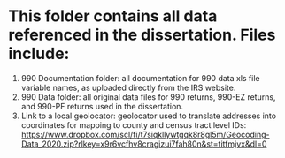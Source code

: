 # This folder contains all data referenced in the dissertation. Files include:

1. 990 Documentation folder: all documentation for 990 data xls file variable names, as uploaded directly from the IRS website. 
2. 990 Data folder: all original data files for 990 returns, 990-EZ returns, and 990-PF returns used in the dissertation.
3. Link to a local geolocator: geolocator used to translate addresses into coordinates for mapping to county and census tract level IDs:
https://www.dropbox.com/scl/fi/t7siqkllywtgqk8r8gl5m/Geocoding-Data_2020.zip?rlkey=x9r6vcfhv8cragizui7fah80n&st=titfmjvx&dl=0
